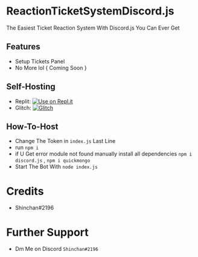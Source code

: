 # ReactionTicketSystemDiscord.js
The Easiest Ticket Reaction System With Discord.js You Can Ever Get 


## Features 

- Setup Tickets Panel 
- No More lol { Coming Soon }


## Self-Hosting 
- Replit: [![Use on Repl.it](https://repl.it/badge/github/ShinchanPlayZ/AdvancedWelcomer)](https://replit.com/github/apidev234/ReactionTicketSystemDiscord.js)
- Glitch: [![Glitch](https://user-images.githubusercontent.com/78847111/124354737-16d9a980-dc2b-11eb-812d-6c4bd39f13ce.png)](https://glitch.com/edit/#!/import/github/apidev234/ReactionTicketSystemDiscord.js)

## How-To-Host 

- Change The Token in ```index.js``` Last Line
- run ` npm i `
- if U Get error module not found manually install all dependencies ` npm i discord.js ` , ` npm i quickmongo `
- Start The Bot With ` node index.js `

# Credits 
- Shinchan#2196

# Further Support 
- Dm Me on Discord ` Shinchan#2196 `

